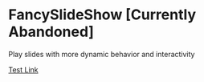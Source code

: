# FancySlideShow [Currently Abandoned]
Play slides with more dynamic behavior and interactivity

[Test Link](Test.md)